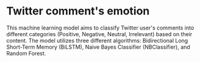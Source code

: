 # Twitter comment's emotion 
This machine learning model aims to classify Twitter user's comments into different categories (Positive, Negative, Neutral, Irrelevant) based on their content. The model utilizes three different algorithms: Bidirectional Long Short-Term Memory (BiLSTM), Naive Bayes Classifier (NBClassifier), and Random Forest.


    